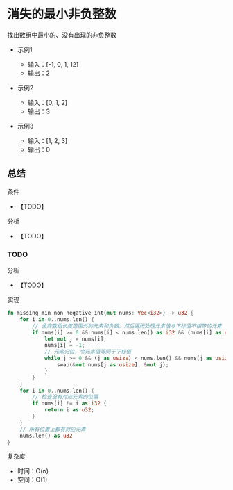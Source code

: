 # 消失的最小非负整数

找出数组中最小的、没有出现的非负整数

- 示例1
  - 输入：[-1, 0, 1, 12]
  - 输出：2

- 示例2
  - 输入：[0, 1, 2]
  - 输出：3

- 示例3
  - 输入：[1, 2, 3]
  - 输出：0

## 总结

条件

- 【TODO】

分析

- 【TODO】

### TODO

分析

- 【TODO】

实现

```rust
fn missing_min_non_negative_int(mut nums: Vec<i32>) -> u32 {
    for i in 0..nums.len() {
        // 舍弃数组长度范围外的元素和负数，然后遍历处理元素值与下标值不相等的元素
        if nums[i] >= 0 && nums[i] < nums.len() as i32 && (nums[i] as usize) != i {
            let mut j = nums[i];
            nums[i] = -1;
            // 元素归位，令元素值等同于下标值
            while j >= 0 && (j as usize) < nums.len() && nums[j as usize] != j {
                swap(&mut nums[j as usize], &mut j);
            }
        }
    }
    for i in 0..nums.len() {
        // 检查没有对应元素的位置
        if nums[i] != i as i32 {
            return i as u32;
        }
    }
    // 所有位置上都有对应元素
    nums.len() as u32
}
```

复杂度

- 时间：O(n)
- 空间：O(1)

